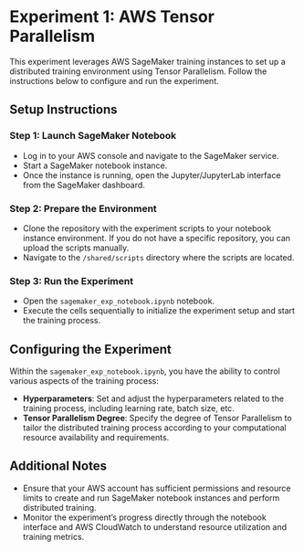 # Experiment 1: AWS Tensor Parallelism

This experiment leverages AWS SageMaker training instances to set up a distributed training environment using Tensor Parallelism. Follow the instructions below to configure and run the experiment.

## Setup Instructions

### Step 1: Launch SageMaker Notebook
- Log in to your AWS console and navigate to the SageMaker service.
- Start a SageMaker notebook instance.
- Once the instance is running, open the Jupyter/JupyterLab interface from the SageMaker dashboard.

### Step 2: Prepare the Environment
- Clone the repository with the experiment scripts to your notebook instance environment. If you do not have a specific repository, you can upload the scripts manually.
- Navigate to the `/shared/scripts` directory where the scripts are located.

### Step 3: Run the Experiment
- Open the `sagemaker_exp_notebook.ipynb` notebook.
- Execute the cells sequentially to initialize the experiment setup and start the training process.

## Configuring the Experiment

Within the `sagemaker_exp_notebook.ipynb`, you have the ability to control various aspects of the training process:

- **Hyperparameters**: Set and adjust the hyperparameters related to the training process, including learning rate, batch size, etc.
- **Tensor Parallelism Degree**: Specify the degree of Tensor Parallelism to tailor the distributed training process according to your computational resource availability and requirements.

## Additional Notes
- Ensure that your AWS account has sufficient permissions and resource limits to create and run SageMaker notebook instances and perform distributed training.
- Monitor the experiment’s progress directly through the notebook interface and AWS CloudWatch to understand resource utilization and training metrics.






